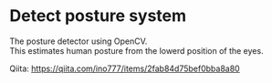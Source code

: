 # Detect posture system

The posture detector using OpenCV.  
This estimates human posture from the lowerd position of the eyes.

Qiita: https://qiita.com/ino777/items/2fab84d75bef0bba8a80
